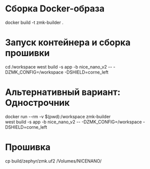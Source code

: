 # Сборка Docker-образа
docker build -t zmk-builder .

# Запуск контейнера и сборка прошивки
cd /workspace
west build -s app -b nice_nano_v2 -- -DZMK_CONFIG=/workspace -DSHIELD=corne_left

# Альтернативный вариант: Однострочник
docker run --rm -v $(pwd):/workspace zmk-builder \
    west build -s app -b nice_nano_v2 -- -DZMK_CONFIG=/workspace -DSHIELD=corne_left

# Прошивка
cp build/zephyr/zmk.uf2 /Volumes/NICENANO/
